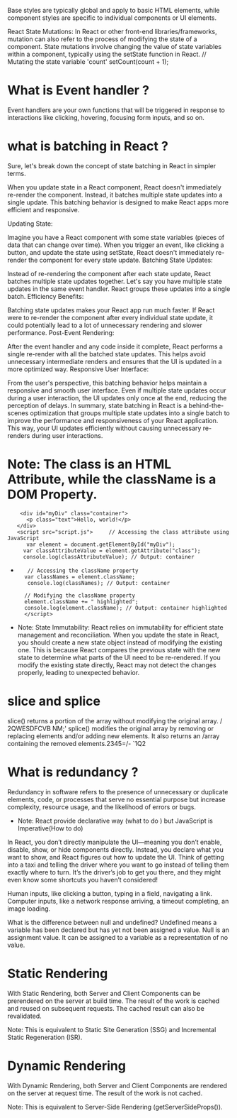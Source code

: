  
 Base styles are typically global and apply to basic HTML elements, while component styles are specific to individual components or UI elements.
 
 
 React State Mutations:
 In React or other front-end libraries/frameworks, mutation can also refer to the process of modifying the state of a component.
State mutations involve changing the value of state variables within a component, typically using the setState function in React.
    // Mutating the state variable 'count'
          setCount(count + 1);

# What is Event handler ?
 Event handlers are your own functions that will be triggered in response to interactions like clicking, hovering, focusing form inputs, and so on.


 # what is batching in React ?
 
Sure, let's break down the concept of state batching in React in simpler terms.

When you update state in a React component, React doesn't immediately re-render the component. Instead, it batches multiple state updates into a single update. This batching behavior is designed to make React apps more efficient and responsive.
  
Updating State:

Imagine you have a React component with some state variables (pieces of data that can change over time).
When you trigger an event, like clicking a button, and update the state using setState, React doesn't immediately re-render the component for every state update.
Batching State Updates:

Instead of re-rendering the component after each state update, React batches multiple state updates together.
Let's say you have multiple state updates in the same event handler. React groups these updates into a single batch.
Efficiency Benefits:

Batching state updates makes your React app run much faster.
If React were to re-render the component after every individual state update, it could potentially lead to a lot of unnecessary rendering and slower performance.
Post-Event Rendering:

After the event handler and any code inside it complete, React performs a single re-render with all the batched state updates.
This helps avoid unnecessary intermediate renders and ensures that the UI is updated in a more optimized way.
Responsive User Interface:

From the user's perspective, this batching behavior helps maintain a responsive and smooth user interface.
Even if multiple state updates occur during a user interaction, the UI updates only once at the end, reducing the perception of delays.
In summary, state batching in React is a behind-the-scenes optimization that groups multiple state updates into a single batch to improve the performance and responsiveness of your React application. This way, your UI updates efficiently without causing unnecessary re-renders during user interactions.




# Note: The class is an HTML Attribute, while the className is a DOM Property.


        <div id="myDiv" class="container">
          <p class="text">Hello, world!</p>
       </div>
       <script src="script.js">     // Accessing the class attribute using JavaScript
          var element = document.getElementById("myDiv");
         var classAttributeValue = element.getAttribute("class");
         console.log(classAttributeValue); // Output: container
*
         // Accessing the className property
        var classNames = element.className;
         console.log(classNames); // Output: container

        // Modifying the className property
        element.className += " highlighted";
        console.log(element.className); // Output: container highlighted
        </script>
* Note:
State Immutability: React relies on immutability for efficient state management and reconciliation. When you update the state in React, you should create a new state object instead of modifying the existing one. This is because React compares the previous state with the new state to determine what parts of the UI need to be re-rendered. If you modify the existing state directly, React may not detect the changes properly, leading to unexpected behavior.
# slice and splice 
slice() returns a portion of the array without modifying the original array.
/   2QWESDFCVB NM;'
splice() modifies the original array by removing or replacing elements and/or adding new elements. It also returns an /array containing the removed elements.2345=/- `1Q2
# What is redundancy ?
Redundancy in software refers to the presence of unnecessary or duplicate elements, code, or processes that serve no essential purpose but increase complexity, resource usage, and the likelihood of errors or bugs.
* Note: React provide declarative way (what to do ) but JavaScript is Imperative(How to do)


In React, you don’t directly manipulate the UI—meaning you don’t enable, disable, show, or hide components directly. Instead, you declare what you want to show, and React figures out how to update the UI. Think of getting into a taxi and telling the driver where you want to go instead of telling them exactly where to turn. It’s the driver’s job to get you there, and they might even know some shortcuts you haven’t considered!

Human inputs, like clicking a button, typing in a field, navigating a link.
Computer inputs, like a network response arriving, a timeout completing, an image loading.

What is the difference between null and undefined?
Undefined means a variable has been declared but has yet not been assigned a value. Null is an assignment value. It can be assigned to a variable as a representation of no value.

# Static Rendering
With Static Rendering, both Server and Client Components can be prerendered on the server at build time. The result of the work is cached and reused on subsequent requests. The cached result can also be revalidated.

Note: This is equivalent to Static Site Generation (SSG) and Incremental Static Regeneration (ISR).

# Dynamic Rendering
With Dynamic Rendering, both Server and Client Components are rendered on the server at request time. The result of the work is not cached.

Note: This is equivalent to Server-Side Rendering (getServerSideProps()).